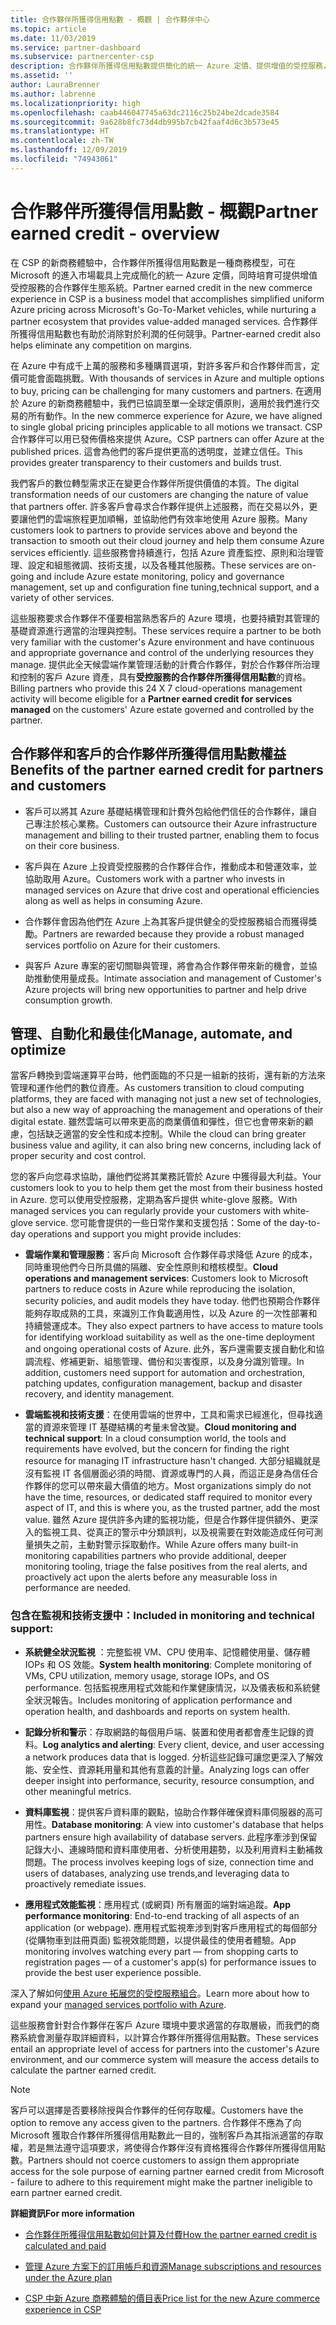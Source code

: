 ```yaml
---
title: 合作夥伴所獲得信用點數 - 概觀 | 合作夥伴中心
ms.topic: article
ms.date: 11/03/2019
ms.service: partner-dashboard
ms.subservice: partnercenter-csp
description: 合作夥伴所獲得信用點數提供簡化的統一 Azure 定價、提供增值的受控服務，並協助消除對利潤的競爭。
ms.assetid: ''
author: LauraBrenner
ms.author: labrenne
ms.localizationpriority: high
ms.openlocfilehash: caab446047745a63dc2116c25b24be2dcade3584
ms.sourcegitcommit: 9a628b8fc73d4db995b7cb42faaf4d6c3b573e45
ms.translationtype: HT
ms.contentlocale: zh-TW
ms.lasthandoff: 12/09/2019
ms.locfileid: "74943061"
---
```

# <a name="partner-earned-credit---overview"></a><span data-ttu-id="f415c-103">合作夥伴所獲得信用點數 - 概觀</span><span class="sxs-lookup"><span data-stu-id="f415c-103">Partner earned credit - overview</span></span>

<span data-ttu-id="f415c-104">在 CSP 的新商務體驗中，合作夥伴所獲得信用點數是一種商務模型，可在 Microsoft 的進入市場載具上完成簡化的統一 Azure 定價，同時培育可提供增值受控服務的合作夥伴生態系統。</span><span class="sxs-lookup"><span data-stu-id="f415c-104">Partner earned credit in the new commerce experience in CSP is a business model that accomplishes simplified uniform Azure pricing across Microsoft's Go-To-Market vehicles, while nurturing a partner ecosystem that provides value-added managed services.</span></span> <span data-ttu-id="f415c-105">合作夥伴所獲得信用點數也有助於消除對於利潤的任何競爭。</span><span class="sxs-lookup"><span data-stu-id="f415c-105">Partner-earned credit also helps eliminate any competition on margins.</span></span> 

<span data-ttu-id="f415c-106">在 Azure 中有成千上萬的服務和多種購買選項，對許多客戶和合作夥伴而言，定價可能會面臨挑戰。</span><span class="sxs-lookup"><span data-stu-id="f415c-106">With thousands of services in Azure and multiple options to buy, pricing can be challenging for many customers and partners.</span></span> <span data-ttu-id="f415c-107">在適用於 Azure 的新商務體驗中，我們已協調至單一全球定價原則，適用於我們進行交易的所有動作。</span><span class="sxs-lookup"><span data-stu-id="f415c-107">In the new commerce experience for Azure, we have aligned to single global pricing principles applicable to all motions we transact.</span></span> <span data-ttu-id="f415c-108">CSP 合作夥伴可以用已發佈價格來提供 Azure。</span><span class="sxs-lookup"><span data-stu-id="f415c-108">CSP partners can offer Azure at the published prices.</span></span> <span data-ttu-id="f415c-109">這會為他們的客戶提供更高的透明度，並建立信任。</span><span class="sxs-lookup"><span data-stu-id="f415c-109">This provides greater transparency to their customers and builds trust.</span></span> 

<span data-ttu-id="f415c-110">我們客戶的數位轉型需求正在變更合作夥伴所提供價值的本質。</span><span class="sxs-lookup"><span data-stu-id="f415c-110">The digital transformation needs of our customers are changing the nature of value that partners offer.</span></span> <span data-ttu-id="f415c-111">許多客戶會尋求合作夥伴提供上述服務，而在交易以外，更要讓他們的雲端旅程更加順暢，並協助他們有效率地使用 Azure 服務。</span><span class="sxs-lookup"><span data-stu-id="f415c-111">Many customers look to partners to provide services above and beyond the transaction to smooth out their cloud journey and help them consume Azure services efficiently.</span></span> <span data-ttu-id="f415c-112">這些服務會持續進行，包括 Azure 資產監控、原則和治理管理、設定和組態微調、技術支援，以及各種其他服務。</span><span class="sxs-lookup"><span data-stu-id="f415c-112">These services are on-going and include Azure estate monitoring, policy and governance management, set up and configuration fine tuning,technical support, and a variety of other services.</span></span> 

<span data-ttu-id="f415c-113">這些服務要求合作夥伴不僅要相當熟悉客戶的 Azure 環境，也要持續對其管理的基礎資源進行適當的治理與控制。</span><span class="sxs-lookup"><span data-stu-id="f415c-113">These services require a partner to be both very familiar with the customer's Azure environment and have continuous and appropriate governance and control of the underlying resources they manage.</span></span> <span data-ttu-id="f415c-114">提供此全天候雲端作業管理活動的計費合作夥伴，對於合作夥伴所治理和控制的客戶 Azure 資產，具有**受控服務的合作夥伴所獲得信用點數**的資格。</span><span class="sxs-lookup"><span data-stu-id="f415c-114">Billing partners who provide this 24 X 7 cloud-operations management activity will become eligible for a **Partner earned credit for services managed** on the customers' Azure estate governed and controlled by the partner.</span></span> 


## <a name="benefits-of-the-partner-earned-credit-for-partners-and-customers"></a><span data-ttu-id="f415c-115">合作夥伴和客戶的合作夥伴所獲得信用點數權益</span><span class="sxs-lookup"><span data-stu-id="f415c-115">Benefits of the partner earned credit for partners and customers</span></span>

- <span data-ttu-id="f415c-116">客戶可以將其 Azure 基礎結構管理和計費外包給他們信任的合作夥伴，讓自己專注於核心業務。</span><span class="sxs-lookup"><span data-stu-id="f415c-116">Customers can outsource their Azure infrastructure management and billing to their trusted partner, enabling them to focus on their core business.</span></span>

- <span data-ttu-id="f415c-117">客戶與在 Azure 上投資受控服務的合作夥伴合作，推動成本和營運效率，並協助取用 Azure。</span><span class="sxs-lookup"><span data-stu-id="f415c-117">Customers work with a partner who invests in managed services on Azure that  drive cost and operational efficiencies along as well as helps in consuming Azure.</span></span>

- <span data-ttu-id="f415c-118">合作夥伴會因為他們在 Azure 上為其客戶提供健全的受控服務組合而獲得獎勵。</span><span class="sxs-lookup"><span data-stu-id="f415c-118">Partners are rewarded because they provide a robust managed services portfolio on Azure for their customers.</span></span>  

- <span data-ttu-id="f415c-119">與客戶 Azure 專案的密切關聯與管理，將會為合作夥伴帶來新的機會，並協助推動使用量成長。</span><span class="sxs-lookup"><span data-stu-id="f415c-119">Intimate association and management of Customer's Azure projects will bring new opportunities to partner and help drive consumption growth.</span></span> 

## <a name="manage-automate-and-optimize"></a><span data-ttu-id="f415c-120">管理、自動化和最佳化</span><span class="sxs-lookup"><span data-stu-id="f415c-120">Manage, automate, and optimize</span></span>

<span data-ttu-id="f415c-121">當客戶轉換到雲端運算平台時，他們面臨的不只是一組新的技術，還有新的方法來管理和運作他們的數位資產。</span><span class="sxs-lookup"><span data-stu-id="f415c-121">As customers transition to cloud computing platforms, they are faced with managing not just a new set of technologies, but also a new way of approaching the management and operations of their digital estate.</span></span> <span data-ttu-id="f415c-122">雖然雲端可以帶來更高的商業價值和彈性，但它也會帶來新的顧慮，包括缺乏適當的安全性和成本控制。</span><span class="sxs-lookup"><span data-stu-id="f415c-122">While the cloud can bring greater business value and agility, it can also bring new concerns, including lack of proper security and cost control.</span></span> 

<span data-ttu-id="f415c-123">您的客戶向您尋求協助，讓他們從將其業務託管於 Azure 中獲得最大利益。</span><span class="sxs-lookup"><span data-stu-id="f415c-123">Your customers look to you to help them get the most from their business hosted in Azure.</span></span> <span data-ttu-id="f415c-124">您可以使用受控服務，定期為客戶提供 white-glove 服務。</span><span class="sxs-lookup"><span data-stu-id="f415c-124">With managed services you can regularly provide your customers with white-glove service.</span></span> <span data-ttu-id="f415c-125">您可能會提供的一些日常作業和支援包括：</span><span class="sxs-lookup"><span data-stu-id="f415c-125">Some of the day-to-day operations and support you might provide includes:</span></span>

- <span data-ttu-id="f415c-126">**雲端作業和管理服務**：客戶向 Microsoft 合作夥伴尋求降低 Azure 的成本，同時重現他們今日所具備的隔離、安全性原則和稽核模型。</span><span class="sxs-lookup"><span data-stu-id="f415c-126">**Cloud operations and management services**: Customers look to Microsoft partners to reduce costs in Azure while reproducing the isolation, security policies, and audit models they have today.</span></span> <span data-ttu-id="f415c-127">他們也預期合作夥伴能夠存取成熟的工具，來識別工作負載適用性，以及 Azure 的一次性部署和持續營運成本。</span><span class="sxs-lookup"><span data-stu-id="f415c-127">They also expect partners to have access to mature tools for identifying workload suitability as well as the one-time deployment and ongoing operational costs of Azure.</span></span> <span data-ttu-id="f415c-128">此外，客戶還需要支援自動化和協調流程、修補更新、組態管理、備份和災害復原，以及身分識別管理。</span><span class="sxs-lookup"><span data-stu-id="f415c-128">In addition, customers need support for automation and orchestration, patching updates, configuration management, backup and disaster recovery, and identity management.</span></span> 

- <span data-ttu-id="f415c-129">**雲端監視和技術支援**：在使用雲端的世界中，工具和需求已經進化，但尋找適當的資源來管理 IT 基礎結構的考量未曾改變。</span><span class="sxs-lookup"><span data-stu-id="f415c-129">**Cloud monitoring and technical support**: In a cloud consumption world, the tools and requirements have evolved, but the concern for finding the right resource for managing IT infrastructure hasn't changed.</span></span> <span data-ttu-id="f415c-130">大部分組織就是沒有監視 IT 各個層面必須的時間、資源或專門的人員，而這正是身為信任合作夥伴的您可以帶來最大價值的地方。</span><span class="sxs-lookup"><span data-stu-id="f415c-130">Most organizations simply do not have the time, resources, or dedicated staff required to monitor every aspect of IT, and this is where you, as the trusted partner, add the most value.</span></span> <span data-ttu-id="f415c-131">雖然 Azure 提供許多內建的監視功能，但是合作夥伴提供額外、更深入的監視工具、從真正的警示中分類誤判，以及視需要在對效能造成任何可測量損失之前，主動對警示採取動作。</span><span class="sxs-lookup"><span data-stu-id="f415c-131">While Azure offers many built-in monitoring capabilities partners who provide additional, deeper monitoring tooling, triage the false positives from the real alerts, and proactively act upon the alerts before any measurable loss in performance are needed.</span></span> 


### <a name="included-in-monitoring-and-technical-support"></a><span data-ttu-id="f415c-132">包含在監視和技術支援中：</span><span class="sxs-lookup"><span data-stu-id="f415c-132">Included in monitoring and technical support:</span></span>

- <span data-ttu-id="f415c-133">**系統健全狀況監視** ：完整監視 VM、CPU 使用率、記憶體使用量、儲存體 IOPs 和 OS 效能。</span><span class="sxs-lookup"><span data-stu-id="f415c-133">**System health monitoring**: Complete monitoring of VMs, CPU utilization, memory usage, storage IOPs, and OS performance.</span></span> <span data-ttu-id="f415c-134">包括監視應用程式效能和作業健康情況，以及儀表板和系統健全狀況報告。</span><span class="sxs-lookup"><span data-stu-id="f415c-134">Includes monitoring of application performance and operation health, and dashboards and reports on system health.</span></span>

- <span data-ttu-id="f415c-135">**記錄分析和警示**：存取網路的每個用戶端、裝置和使用者都會產生記錄的資料。</span><span class="sxs-lookup"><span data-stu-id="f415c-135">**Log analytics and alerting**: Every client, device, and user accessing a network produces data that is logged.</span></span> <span data-ttu-id="f415c-136">分析這些記錄可讓您更深入了解效能、安全性、資源耗用量和其他有意義的計量。</span><span class="sxs-lookup"><span data-stu-id="f415c-136">Analyzing logs can offer deeper insight into performance, security, resource consumption, and other meaningful metrics.</span></span>

- <span data-ttu-id="f415c-137">**資料庫監視**：提供客戶資料庫的觀點，協助合作夥伴確保資料庫伺服器的高可用性。</span><span class="sxs-lookup"><span data-stu-id="f415c-137">**Database monitoring**: A view into customer's database that helps partners ensure high availability of database servers.</span></span> <span data-ttu-id="f415c-138">此程序牽涉到保留記錄大小、連線時間和資料庫使用者、分析使用趨勢，以及利用資料主動補救問題。</span><span class="sxs-lookup"><span data-stu-id="f415c-138">The process involves keeping logs of size, connection time and users of databases, analyzing use trends,and leveraging data to proactively remediate issues.</span></span>

- <span data-ttu-id="f415c-139">**應用程式效能監視**：應用程式 (或網頁) 所有層面的端對端追蹤。</span><span class="sxs-lookup"><span data-stu-id="f415c-139">**App performance monitoring**: End-to-end tracking of all aspects of an application (or webpage).</span></span> <span data-ttu-id="f415c-140">應用程式監視牽涉到對客戶應用程式的每個部分 (從購物車到註冊頁面) 監視效能問題，以提供最佳的使用者體驗。</span><span class="sxs-lookup"><span data-stu-id="f415c-140">App monitoring involves watching every part — from shopping carts to registration pages — of a customer's app(s) for performance issues to provide the best user experience possible.</span></span>

<span data-ttu-id="f415c-141">深入了解如何[使用 Azure 拓展您的受控服務組合](https://partner.microsoft.com/campaigns/cloud-playbooks-thank-you)。</span><span class="sxs-lookup"><span data-stu-id="f415c-141">Learn more about how to expand your [managed services portfolio with Azure](https://partner.microsoft.com/campaigns/cloud-playbooks-thank-you).</span></span>

<span data-ttu-id="f415c-142">這些服務會針對合作夥伴在客戶 Azure 環境中要求適當的存取層級，而我們的商務系統會測量存取詳細資料，以計算合作夥伴所獲得信用點數。</span><span class="sxs-lookup"><span data-stu-id="f415c-142">These services entail an appropriate level of access for partners into the customer's Azure environment, and our commerce system will measure the access details to calculate the partner earned credit.</span></span>  

>[!Note]
><span data-ttu-id="f415c-143">客戶可以選擇是否要移除授與合作夥伴的任何存取權。</span><span class="sxs-lookup"><span data-stu-id="f415c-143">Customers have the option to remove any access given to the partners.</span></span> <span data-ttu-id="f415c-144">合作夥伴不應為了向 Microsoft 獲取合作夥伴所獲得信用點數此一目的，強制客戶為其指派適當的存取權，若是無法遵守這項要求，將使得合作夥伴沒有資格獲得合作夥伴所獲得信用點數。</span><span class="sxs-lookup"><span data-stu-id="f415c-144">Partners should not coerce customers to assign them appropriate access for the sole purpose of earning partner earned credit from Microsoft - failure to adhere to this requirement might make the partner ineligible to earn partner earned credit.</span></span>

<span data-ttu-id="f415c-145">**詳細資訊**</span><span class="sxs-lookup"><span data-stu-id="f415c-145">**For more information**</span></span>

- [<span data-ttu-id="f415c-146">合作夥伴所獲得信用點數如何計算及付費</span><span class="sxs-lookup"><span data-stu-id="f415c-146">How the partner earned credit is calculated and paid</span></span>](partner-earned-credit-explanation.md)

- [<span data-ttu-id="f415c-147">管理 Azure 方案下的訂用帳戶和資源</span><span class="sxs-lookup"><span data-stu-id="f415c-147">Manage subscriptions and resources under the Azure plan</span></span>](azure-plan-manage.md)

- [<span data-ttu-id="f415c-148">CSP 中新 Azure 商務體驗的價目表</span><span class="sxs-lookup"><span data-stu-id="f415c-148">Price list for the new Azure commerce experience in CSP</span></span>](azure-plan-price-list.md)

